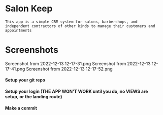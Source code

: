 # Salon Keep    
    This app is a simple CRM system for salons, barbershops, and independent contractors of other kinds to manage their customers and appointments
# Screenshots
Screenshot from 2022-12-13 12-17-31.png
Screenshot from 2022-12-13 12-17-41.png
Screenshot from 2022-12-13 12-17-52.png
#### Setup your git repo

#### Setup your login (THE APP WON'T WORK until you do, no VIEWS are setup, or the landing route)

#### Make a commit 
